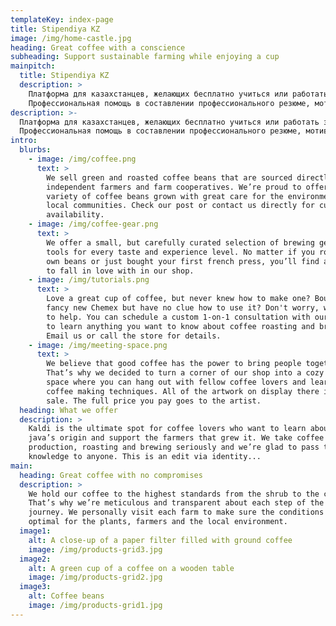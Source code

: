 ```yaml
---
templateKey: index-page
title: Stipendiya KZ
image: /img/home-castle.jpg
heading: Great coffee with a conscience
subheading: Support sustainable farming while enjoying a cup
mainpitch:
  title: Stipendiya KZ
  description: >
    Платформа для казахстанцев, желающих бесплатно учиться или работать за границей. Полная информация по стипендиям, стажировкам, полезные советы по поступлению. 
    Профессиональная помощь в составлении профессионального резюме, мотивационного письма, написании научных работ, сочинений, и других документов на английском языке. 
description: >-
  Платформа для казахстанцев, желающих бесплатно учиться или работать за границей. Полная информация по стипендиям, стажировкам, полезные советы по поступлению. 
  Профессиональная помощь в составлении профессионального резюме, мотивационного письма, написании научных работ, сочинений, и других документов на английском языке. 
intro:
  blurbs:
    - image: /img/coffee.png
      text: >
        We sell green and roasted coffee beans that are sourced directly from
        independent farmers and farm cooperatives. We’re proud to offer a
        variety of coffee beans grown with great care for the environment and
        local communities. Check our post or contact us directly for current
        availability.
    - image: /img/coffee-gear.png
      text: >
        We offer a small, but carefully curated selection of brewing gear and
        tools for every taste and experience level. No matter if you roast your
        own beans or just bought your first french press, you’ll find a gadget
        to fall in love with in our shop.
    - image: /img/tutorials.png
      text: >
        Love a great cup of coffee, but never knew how to make one? Bought a
        fancy new Chemex but have no clue how to use it? Don't worry, we’re here
        to help. You can schedule a custom 1-on-1 consultation with our baristas
        to learn anything you want to know about coffee roasting and brewing.
        Email us or call the store for details.
    - image: /img/meeting-space.png
      text: >
        We believe that good coffee has the power to bring people together.
        That’s why we decided to turn a corner of our shop into a cozy meeting
        space where you can hang out with fellow coffee lovers and learn about
        coffee making techniques. All of the artwork on display there is for
        sale. The full price you pay goes to the artist.
  heading: What we offer
  description: >
    Kaldi is the ultimate spot for coffee lovers who want to learn about their
    java’s origin and support the farmers that grew it. We take coffee
    production, roasting and brewing seriously and we’re glad to pass that
    knowledge to anyone. This is an edit via identity...
main:
  heading: Great coffee with no compromises
  description: >
    We hold our coffee to the highest standards from the shrub to the cup.
    That’s why we’re meticulous and transparent about each step of the coffee’s
    journey. We personally visit each farm to make sure the conditions are
    optimal for the plants, farmers and the local environment.
  image1:
    alt: A close-up of a paper filter filled with ground coffee
    image: /img/products-grid3.jpg
  image2:
    alt: A green cup of a coffee on a wooden table
    image: /img/products-grid2.jpg
  image3:
    alt: Coffee beans
    image: /img/products-grid1.jpg
---
```

